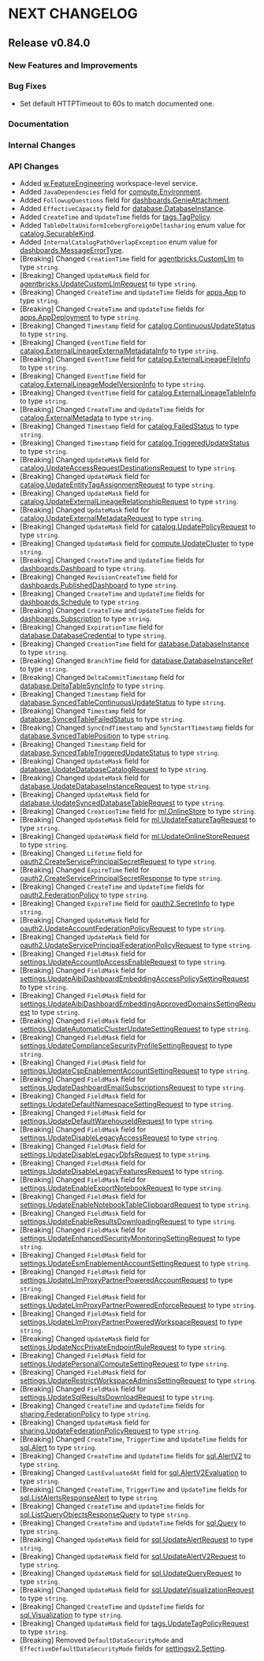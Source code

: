 # NEXT CHANGELOG

## Release v0.84.0

### New Features and Improvements

### Bug Fixes
- Set default HTTPTimeout to 60s to match documented one.

### Documentation

### Internal Changes

### API Changes
* Added [w.FeatureEngineering](https://pkg.go.dev/github.com/databricks/databricks-sdk-go/service/ml#FeatureEngineeringAPI) workspace-level service.
* Added `JavaDependencies` field for [compute.Environment](https://pkg.go.dev/github.com/databricks/databricks-sdk-go/service/compute#Environment).
* Added `FollowupQuestions` field for [dashboards.GenieAttachment](https://pkg.go.dev/github.com/databricks/databricks-sdk-go/service/dashboards#GenieAttachment).
* Added `EffectiveCapacity` field for [database.DatabaseInstance](https://pkg.go.dev/github.com/databricks/databricks-sdk-go/service/database#DatabaseInstance).
* Added `CreateTime` and `UpdateTime` fields for [tags.TagPolicy](https://pkg.go.dev/github.com/databricks/databricks-sdk-go/service/tags#TagPolicy).
* Added `TableDeltaUniformIcebergForeignDeltasharing` enum value for [catalog.SecurableKind](https://pkg.go.dev/github.com/databricks/databricks-sdk-go/service/catalog#SecurableKind).
* Added `InternalCatalogPathOverlapException` enum value for [dashboards.MessageErrorType](https://pkg.go.dev/github.com/databricks/databricks-sdk-go/service/dashboards#MessageErrorType).
* [Breaking] Changed `CreationTime` field for [agentbricks.CustomLlm](https://pkg.go.dev/github.com/databricks/databricks-sdk-go/service/agentbricks#CustomLlm) to type `string`.
* [Breaking] Changed `UpdateMask` field for [agentbricks.UpdateCustomLlmRequest](https://pkg.go.dev/github.com/databricks/databricks-sdk-go/service/agentbricks#UpdateCustomLlmRequest) to type `string`.
* [Breaking] Changed `CreateTime` and `UpdateTime` fields for [apps.App](https://pkg.go.dev/github.com/databricks/databricks-sdk-go/service/apps#App) to type `string`.
* [Breaking] Changed `CreateTime` and `UpdateTime` fields for [apps.AppDeployment](https://pkg.go.dev/github.com/databricks/databricks-sdk-go/service/apps#AppDeployment) to type `string`.
* [Breaking] Changed `Timestamp` field for [catalog.ContinuousUpdateStatus](https://pkg.go.dev/github.com/databricks/databricks-sdk-go/service/catalog#ContinuousUpdateStatus) to type `string`.
* [Breaking] Changed `EventTime` field for [catalog.ExternalLineageExternalMetadataInfo](https://pkg.go.dev/github.com/databricks/databricks-sdk-go/service/catalog#ExternalLineageExternalMetadataInfo) to type `string`.
* [Breaking] Changed `EventTime` field for [catalog.ExternalLineageFileInfo](https://pkg.go.dev/github.com/databricks/databricks-sdk-go/service/catalog#ExternalLineageFileInfo) to type `string`.
* [Breaking] Changed `EventTime` field for [catalog.ExternalLineageModelVersionInfo](https://pkg.go.dev/github.com/databricks/databricks-sdk-go/service/catalog#ExternalLineageModelVersionInfo) to type `string`.
* [Breaking] Changed `EventTime` field for [catalog.ExternalLineageTableInfo](https://pkg.go.dev/github.com/databricks/databricks-sdk-go/service/catalog#ExternalLineageTableInfo) to type `string`.
* [Breaking] Changed `CreateTime` and `UpdateTime` fields for [catalog.ExternalMetadata](https://pkg.go.dev/github.com/databricks/databricks-sdk-go/service/catalog#ExternalMetadata) to type `string`.
* [Breaking] Changed `Timestamp` field for [catalog.FailedStatus](https://pkg.go.dev/github.com/databricks/databricks-sdk-go/service/catalog#FailedStatus) to type `string`.
* [Breaking] Changed `Timestamp` field for [catalog.TriggeredUpdateStatus](https://pkg.go.dev/github.com/databricks/databricks-sdk-go/service/catalog#TriggeredUpdateStatus) to type `string`.
* [Breaking] Changed `UpdateMask` field for [catalog.UpdateAccessRequestDestinationsRequest](https://pkg.go.dev/github.com/databricks/databricks-sdk-go/service/catalog#UpdateAccessRequestDestinationsRequest) to type `string`.
* [Breaking] Changed `UpdateMask` field for [catalog.UpdateEntityTagAssignmentRequest](https://pkg.go.dev/github.com/databricks/databricks-sdk-go/service/catalog#UpdateEntityTagAssignmentRequest) to type `string`.
* [Breaking] Changed `UpdateMask` field for [catalog.UpdateExternalLineageRelationshipRequest](https://pkg.go.dev/github.com/databricks/databricks-sdk-go/service/catalog#UpdateExternalLineageRelationshipRequest) to type `string`.
* [Breaking] Changed `UpdateMask` field for [catalog.UpdateExternalMetadataRequest](https://pkg.go.dev/github.com/databricks/databricks-sdk-go/service/catalog#UpdateExternalMetadataRequest) to type `string`.
* [Breaking] Changed `UpdateMask` field for [catalog.UpdatePolicyRequest](https://pkg.go.dev/github.com/databricks/databricks-sdk-go/service/catalog#UpdatePolicyRequest) to type `string`.
* [Breaking] Changed `UpdateMask` field for [compute.UpdateCluster](https://pkg.go.dev/github.com/databricks/databricks-sdk-go/service/compute#UpdateCluster) to type `string`.
* [Breaking] Changed `CreateTime` and `UpdateTime` fields for [dashboards.Dashboard](https://pkg.go.dev/github.com/databricks/databricks-sdk-go/service/dashboards#Dashboard) to type `string`.
* [Breaking] Changed `RevisionCreateTime` field for [dashboards.PublishedDashboard](https://pkg.go.dev/github.com/databricks/databricks-sdk-go/service/dashboards#PublishedDashboard) to type `string`.
* [Breaking] Changed `CreateTime` and `UpdateTime` fields for [dashboards.Schedule](https://pkg.go.dev/github.com/databricks/databricks-sdk-go/service/dashboards#Schedule) to type `string`.
* [Breaking] Changed `CreateTime` and `UpdateTime` fields for [dashboards.Subscription](https://pkg.go.dev/github.com/databricks/databricks-sdk-go/service/dashboards#Subscription) to type `string`.
* [Breaking] Changed `ExpirationTime` field for [database.DatabaseCredential](https://pkg.go.dev/github.com/databricks/databricks-sdk-go/service/database#DatabaseCredential) to type `string`.
* [Breaking] Changed `CreationTime` field for [database.DatabaseInstance](https://pkg.go.dev/github.com/databricks/databricks-sdk-go/service/database#DatabaseInstance) to type `string`.
* [Breaking] Changed `BranchTime` field for [database.DatabaseInstanceRef](https://pkg.go.dev/github.com/databricks/databricks-sdk-go/service/database#DatabaseInstanceRef) to type `string`.
* [Breaking] Changed `DeltaCommitTimestamp` field for [database.DeltaTableSyncInfo](https://pkg.go.dev/github.com/databricks/databricks-sdk-go/service/database#DeltaTableSyncInfo) to type `string`.
* [Breaking] Changed `Timestamp` field for [database.SyncedTableContinuousUpdateStatus](https://pkg.go.dev/github.com/databricks/databricks-sdk-go/service/database#SyncedTableContinuousUpdateStatus) to type `string`.
* [Breaking] Changed `Timestamp` field for [database.SyncedTableFailedStatus](https://pkg.go.dev/github.com/databricks/databricks-sdk-go/service/database#SyncedTableFailedStatus) to type `string`.
* [Breaking] Changed `SyncEndTimestamp` and `SyncStartTimestamp` fields for [database.SyncedTablePosition](https://pkg.go.dev/github.com/databricks/databricks-sdk-go/service/database#SyncedTablePosition) to type `string`.
* [Breaking] Changed `Timestamp` field for [database.SyncedTableTriggeredUpdateStatus](https://pkg.go.dev/github.com/databricks/databricks-sdk-go/service/database#SyncedTableTriggeredUpdateStatus) to type `string`.
* [Breaking] Changed `UpdateMask` field for [database.UpdateDatabaseCatalogRequest](https://pkg.go.dev/github.com/databricks/databricks-sdk-go/service/database#UpdateDatabaseCatalogRequest) to type `string`.
* [Breaking] Changed `UpdateMask` field for [database.UpdateDatabaseInstanceRequest](https://pkg.go.dev/github.com/databricks/databricks-sdk-go/service/database#UpdateDatabaseInstanceRequest) to type `string`.
* [Breaking] Changed `UpdateMask` field for [database.UpdateSyncedDatabaseTableRequest](https://pkg.go.dev/github.com/databricks/databricks-sdk-go/service/database#UpdateSyncedDatabaseTableRequest) to type `string`.
* [Breaking] Changed `CreationTime` field for [ml.OnlineStore](https://pkg.go.dev/github.com/databricks/databricks-sdk-go/service/ml#OnlineStore) to type `string`.
* [Breaking] Changed `UpdateMask` field for [ml.UpdateFeatureTagRequest](https://pkg.go.dev/github.com/databricks/databricks-sdk-go/service/ml#UpdateFeatureTagRequest) to type `string`.
* [Breaking] Changed `UpdateMask` field for [ml.UpdateOnlineStoreRequest](https://pkg.go.dev/github.com/databricks/databricks-sdk-go/service/ml#UpdateOnlineStoreRequest) to type `string`.
* [Breaking] Changed `Lifetime` field for [oauth2.CreateServicePrincipalSecretRequest](https://pkg.go.dev/github.com/databricks/databricks-sdk-go/service/oauth2#CreateServicePrincipalSecretRequest) to type `string`.
* [Breaking] Changed `ExpireTime` field for [oauth2.CreateServicePrincipalSecretResponse](https://pkg.go.dev/github.com/databricks/databricks-sdk-go/service/oauth2#CreateServicePrincipalSecretResponse) to type `string`.
* [Breaking] Changed `CreateTime` and `UpdateTime` fields for [oauth2.FederationPolicy](https://pkg.go.dev/github.com/databricks/databricks-sdk-go/service/oauth2#FederationPolicy) to type `string`.
* [Breaking] Changed `ExpireTime` field for [oauth2.SecretInfo](https://pkg.go.dev/github.com/databricks/databricks-sdk-go/service/oauth2#SecretInfo) to type `string`.
* [Breaking] Changed `UpdateMask` field for [oauth2.UpdateAccountFederationPolicyRequest](https://pkg.go.dev/github.com/databricks/databricks-sdk-go/service/oauth2#UpdateAccountFederationPolicyRequest) to type `string`.
* [Breaking] Changed `UpdateMask` field for [oauth2.UpdateServicePrincipalFederationPolicyRequest](https://pkg.go.dev/github.com/databricks/databricks-sdk-go/service/oauth2#UpdateServicePrincipalFederationPolicyRequest) to type `string`.
* [Breaking] Changed `FieldMask` field for [settings.UpdateAccountIpAccessEnableRequest](https://pkg.go.dev/github.com/databricks/databricks-sdk-go/service/settings#UpdateAccountIpAccessEnableRequest) to type `string`.
* [Breaking] Changed `FieldMask` field for [settings.UpdateAibiDashboardEmbeddingAccessPolicySettingRequest](https://pkg.go.dev/github.com/databricks/databricks-sdk-go/service/settings#UpdateAibiDashboardEmbeddingAccessPolicySettingRequest) to type `string`.
* [Breaking] Changed `FieldMask` field for [settings.UpdateAibiDashboardEmbeddingApprovedDomainsSettingRequest](https://pkg.go.dev/github.com/databricks/databricks-sdk-go/service/settings#UpdateAibiDashboardEmbeddingApprovedDomainsSettingRequest) to type `string`.
* [Breaking] Changed `FieldMask` field for [settings.UpdateAutomaticClusterUpdateSettingRequest](https://pkg.go.dev/github.com/databricks/databricks-sdk-go/service/settings#UpdateAutomaticClusterUpdateSettingRequest) to type `string`.
* [Breaking] Changed `FieldMask` field for [settings.UpdateComplianceSecurityProfileSettingRequest](https://pkg.go.dev/github.com/databricks/databricks-sdk-go/service/settings#UpdateComplianceSecurityProfileSettingRequest) to type `string`.
* [Breaking] Changed `FieldMask` field for [settings.UpdateCspEnablementAccountSettingRequest](https://pkg.go.dev/github.com/databricks/databricks-sdk-go/service/settings#UpdateCspEnablementAccountSettingRequest) to type `string`.
* [Breaking] Changed `FieldMask` field for [settings.UpdateDashboardEmailSubscriptionsRequest](https://pkg.go.dev/github.com/databricks/databricks-sdk-go/service/settings#UpdateDashboardEmailSubscriptionsRequest) to type `string`.
* [Breaking] Changed `FieldMask` field for [settings.UpdateDefaultNamespaceSettingRequest](https://pkg.go.dev/github.com/databricks/databricks-sdk-go/service/settings#UpdateDefaultNamespaceSettingRequest) to type `string`.
* [Breaking] Changed `FieldMask` field for [settings.UpdateDefaultWarehouseIdRequest](https://pkg.go.dev/github.com/databricks/databricks-sdk-go/service/settings#UpdateDefaultWarehouseIdRequest) to type `string`.
* [Breaking] Changed `FieldMask` field for [settings.UpdateDisableLegacyAccessRequest](https://pkg.go.dev/github.com/databricks/databricks-sdk-go/service/settings#UpdateDisableLegacyAccessRequest) to type `string`.
* [Breaking] Changed `FieldMask` field for [settings.UpdateDisableLegacyDbfsRequest](https://pkg.go.dev/github.com/databricks/databricks-sdk-go/service/settings#UpdateDisableLegacyDbfsRequest) to type `string`.
* [Breaking] Changed `FieldMask` field for [settings.UpdateDisableLegacyFeaturesRequest](https://pkg.go.dev/github.com/databricks/databricks-sdk-go/service/settings#UpdateDisableLegacyFeaturesRequest) to type `string`.
* [Breaking] Changed `FieldMask` field for [settings.UpdateEnableExportNotebookRequest](https://pkg.go.dev/github.com/databricks/databricks-sdk-go/service/settings#UpdateEnableExportNotebookRequest) to type `string`.
* [Breaking] Changed `FieldMask` field for [settings.UpdateEnableNotebookTableClipboardRequest](https://pkg.go.dev/github.com/databricks/databricks-sdk-go/service/settings#UpdateEnableNotebookTableClipboardRequest) to type `string`.
* [Breaking] Changed `FieldMask` field for [settings.UpdateEnableResultsDownloadingRequest](https://pkg.go.dev/github.com/databricks/databricks-sdk-go/service/settings#UpdateEnableResultsDownloadingRequest) to type `string`.
* [Breaking] Changed `FieldMask` field for [settings.UpdateEnhancedSecurityMonitoringSettingRequest](https://pkg.go.dev/github.com/databricks/databricks-sdk-go/service/settings#UpdateEnhancedSecurityMonitoringSettingRequest) to type `string`.
* [Breaking] Changed `FieldMask` field for [settings.UpdateEsmEnablementAccountSettingRequest](https://pkg.go.dev/github.com/databricks/databricks-sdk-go/service/settings#UpdateEsmEnablementAccountSettingRequest) to type `string`.
* [Breaking] Changed `FieldMask` field for [settings.UpdateLlmProxyPartnerPoweredAccountRequest](https://pkg.go.dev/github.com/databricks/databricks-sdk-go/service/settings#UpdateLlmProxyPartnerPoweredAccountRequest) to type `string`.
* [Breaking] Changed `FieldMask` field for [settings.UpdateLlmProxyPartnerPoweredEnforceRequest](https://pkg.go.dev/github.com/databricks/databricks-sdk-go/service/settings#UpdateLlmProxyPartnerPoweredEnforceRequest) to type `string`.
* [Breaking] Changed `FieldMask` field for [settings.UpdateLlmProxyPartnerPoweredWorkspaceRequest](https://pkg.go.dev/github.com/databricks/databricks-sdk-go/service/settings#UpdateLlmProxyPartnerPoweredWorkspaceRequest) to type `string`.
* [Breaking] Changed `UpdateMask` field for [settings.UpdateNccPrivateEndpointRuleRequest](https://pkg.go.dev/github.com/databricks/databricks-sdk-go/service/settings#UpdateNccPrivateEndpointRuleRequest) to type `string`.
* [Breaking] Changed `FieldMask` field for [settings.UpdatePersonalComputeSettingRequest](https://pkg.go.dev/github.com/databricks/databricks-sdk-go/service/settings#UpdatePersonalComputeSettingRequest) to type `string`.
* [Breaking] Changed `FieldMask` field for [settings.UpdateRestrictWorkspaceAdminsSettingRequest](https://pkg.go.dev/github.com/databricks/databricks-sdk-go/service/settings#UpdateRestrictWorkspaceAdminsSettingRequest) to type `string`.
* [Breaking] Changed `FieldMask` field for [settings.UpdateSqlResultsDownloadRequest](https://pkg.go.dev/github.com/databricks/databricks-sdk-go/service/settings#UpdateSqlResultsDownloadRequest) to type `string`.
* [Breaking] Changed `CreateTime` and `UpdateTime` fields for [sharing.FederationPolicy](https://pkg.go.dev/github.com/databricks/databricks-sdk-go/service/sharing#FederationPolicy) to type `string`.
* [Breaking] Changed `UpdateMask` field for [sharing.UpdateFederationPolicyRequest](https://pkg.go.dev/github.com/databricks/databricks-sdk-go/service/sharing#UpdateFederationPolicyRequest) to type `string`.
* [Breaking] Changed `CreateTime`, `TriggerTime` and `UpdateTime` fields for [sql.Alert](https://pkg.go.dev/github.com/databricks/databricks-sdk-go/service/sql#Alert) to type `string`.
* [Breaking] Changed `CreateTime` and `UpdateTime` fields for [sql.AlertV2](https://pkg.go.dev/github.com/databricks/databricks-sdk-go/service/sql#AlertV2) to type `string`.
* [Breaking] Changed `LastEvaluatedAt` field for [sql.AlertV2Evaluation](https://pkg.go.dev/github.com/databricks/databricks-sdk-go/service/sql#AlertV2Evaluation) to type `string`.
* [Breaking] Changed `CreateTime`, `TriggerTime` and `UpdateTime` fields for [sql.ListAlertsResponseAlert](https://pkg.go.dev/github.com/databricks/databricks-sdk-go/service/sql#ListAlertsResponseAlert) to type `string`.
* [Breaking] Changed `CreateTime` and `UpdateTime` fields for [sql.ListQueryObjectsResponseQuery](https://pkg.go.dev/github.com/databricks/databricks-sdk-go/service/sql#ListQueryObjectsResponseQuery) to type `string`.
* [Breaking] Changed `CreateTime` and `UpdateTime` fields for [sql.Query](https://pkg.go.dev/github.com/databricks/databricks-sdk-go/service/sql#Query) to type `string`.
* [Breaking] Changed `UpdateMask` field for [sql.UpdateAlertRequest](https://pkg.go.dev/github.com/databricks/databricks-sdk-go/service/sql#UpdateAlertRequest) to type `string`.
* [Breaking] Changed `UpdateMask` field for [sql.UpdateAlertV2Request](https://pkg.go.dev/github.com/databricks/databricks-sdk-go/service/sql#UpdateAlertV2Request) to type `string`.
* [Breaking] Changed `UpdateMask` field for [sql.UpdateQueryRequest](https://pkg.go.dev/github.com/databricks/databricks-sdk-go/service/sql#UpdateQueryRequest) to type `string`.
* [Breaking] Changed `UpdateMask` field for [sql.UpdateVisualizationRequest](https://pkg.go.dev/github.com/databricks/databricks-sdk-go/service/sql#UpdateVisualizationRequest) to type `string`.
* [Breaking] Changed `CreateTime` and `UpdateTime` fields for [sql.Visualization](https://pkg.go.dev/github.com/databricks/databricks-sdk-go/service/sql#Visualization) to type `string`.
* [Breaking] Changed `UpdateMask` field for [tags.UpdateTagPolicyRequest](https://pkg.go.dev/github.com/databricks/databricks-sdk-go/service/tags#UpdateTagPolicyRequest) to type `string`.
* [Breaking] Removed `DefaultDataSecurityMode` and `EffectiveDefaultDataSecurityMode` fields for [settingsv2.Setting](https://pkg.go.dev/github.com/databricks/databricks-sdk-go/service/settingsv2#Setting).